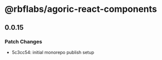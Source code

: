 # @rbflabs/agoric-react-components

## 0.0.15

### Patch Changes

- 5c3cc54: initial monorepo publish setup
